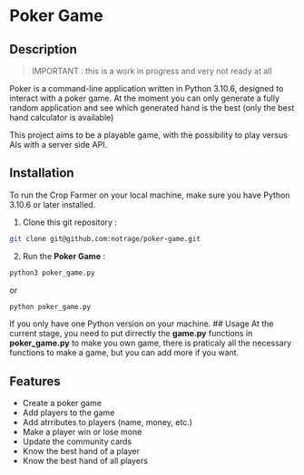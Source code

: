 # Poker Game
## Description
> IMPORTANT : this is a work in progress and very not ready at all

Poker is a command-line application written in Python 3.10.6, designed to interact with a poker game. At the moment you can only generate a fully random application and see which generated hand is the best (only the best hand calculator is available)

This project aims to be a playable game, with the possibility to play versus AIs with a server side API.
## Installation
To run the Crop Farmer on your local machine, make sure you have Python 3.10.6 or later installed.
1. Clone this git repository :
```bash
git clone git@github.com:notrage/poker-game.git
```
2. Run the **Poker Game** :
```bash
python3 poker_game.py
```
or
```bash
python poker_game.py
```
If you only have one Python version on your machine.
## Usage
At the current stage, you need to put dirrectly the **game.py** functions in **poker_game.py** to make you own game, there is praticaly all the necessary functions to make a game, but you can add more if you want.
## Features
- Create a poker game
- Add players to the game
- Add atrributes to players (name, money, etc.)
- Make a player win or lose mone
- Update the community cards
- Know the best hand of a player
- Know the best hand of all players